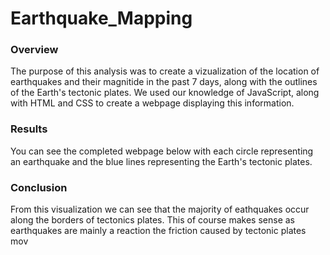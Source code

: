 # Earthquake_Mapping

### Overview
  The purpose of this analysis was to create a vizualization of the location of earthquakes and their magnitide in the past 7 days, along with the outlines of the Earth's tectonic plates.
 We used our knowledge of JavaScript, along with HTML and CSS to create a webpage displaying this information.


### Results
You can see the completed webpage below with each circle representing an earthquake and the blue lines representing the Earth's tectonic plates.


### Conclusion
From this visualization we can see that the majority of eathquakes occur along the borders of tectonics plates. This of course makes sense as earthquakes are mainly a reaction the friction caused by tectonic plates mov
